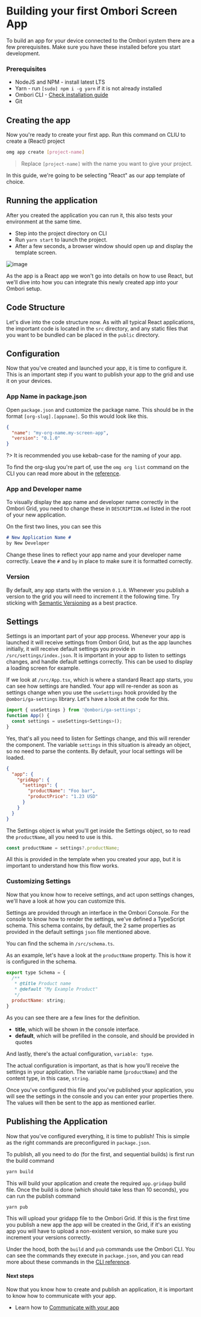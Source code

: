 # Building your first Ombori Screen App

To build an app for your device connected to the Ombori system there are a few prerequisites. Make sure you have these installed before you start development.

### Prerequisites

* NodeJS and NPM - install latest LTS
* Yarn - run `[sudo] npm i -g yarn` if it is not already installed
* Ombori CLI - [Check installation guide](/cli/setup.md)
* Git

## Creating the app

Now you're ready to create your first app. Run this command on CLIU to create a (React) project

```bash
omg app create [project-name] 
```

> Replace `[project-name]` with the name you want to give your project. 
 
In this guide, we're going to be selecting "React" as our app template of choice.

## Running the application
After you created the application you can run it, this also tests your environment at the same time.

* Step into the project directory on CLI
* Run `yarn start` to launch the project.
* After a few seconds, a browser window should open up and display the template screen.

![image](images/template-react-app.png ':size=400')

As the app is a React app we won't go into details on how to use React, but we'll dive into how you can integrate this newly created app into your Ombori setup.

## Code Structure
Let's dive into the code structure now. As with all typical React applications, the important code is located in the `src` directory, and any static files that you want to be bundled can be placed in the `public` directory.

## Configuration
Now that you've created and launched your app, it is time to configure it. This is an important step if you want to publish your app to the grid and use it on your devices.

### App Name in package.json

Open `package.json` and customize the package name. This should be in the format `[org-slug].[appname]`. So this would look like this.

```json
{
  "name": "my-org-name.my-screen-app",
  "version": "0.1.0"
}
```

?> It is recommended you use kebab-case for the naming of your app.

To find the org-slug you're part of, use the `omg org list` command on the CLI you can read more about in the [reference](cli/reference?id=list-organizations).

### App and Developer name
To visually display the app name and developer name correctly in the Ombori Grid, you need to change these in `DESCRIPTION.md` listed in the root of your new application.

On the first two lines, you can see this

```md
# New Application Name #
by New Developer
```

Change these lines to reflect your app name and your developer name correctly. Leave the `#` and `by` in place to make sure it is formatted correctly.

### Version
By default, any app starts with the version `0.1.0`. Whenever you publish a version to the grid you will need to increment it the following time. Try sticking with [Semantic Versioning](https://semver.org/) as a best practice.

## Settings
Settings is an important part of your app process. Whenever your app is launched it will receive settings from Ombori Grid, but as the app launches initially, it will receive default settings you provide in `/src/settings/index.json`. It is important in your app to listen to settings changes, and handle default settings correctly. This can be used to display a loading screen for example.

If we look at `/src/App.tsx`, which is where a standard React app starts, you can see how settings are handled. Your app will re-render as soon as settings change when you use the `useSettings` hook provided by the `@ombori/ga-settings` library. Let's have a look at the code for this.

```js
import { useSettings } from '@ombori/ga-settings';
function App() {
  const settings = useSettings<Settings>();
}
```
Yes, that's all you need to listen for Settings change, and this will rerender the component. The variable `settings` in this situation is already an object, so no need to parse the contents. By default, your local settings will be loaded.

```json
{
  "app": {
    "gridApp": {
      "settings": {
        "productName": "Foo bar",
        "productPrice": "1.23 USD"
      }
    }
  }
}
```

The Settings object is what you'll get inside the Settings object, so to read the `productName`, all you need to use is this.

```js
const productName = settings?.productName;
```

All this is provided in the template when you created your app, but it is important to understand how this flow works.

### Customizing Settings
Now that you know how to receive settings, and act upon settings changes, we'll have a look at how you can customize this. 

Settings are provided through an interface in the Ombori Console. For the console to know how to render the settings, we've defined a TypeScript schema. This schema contains, by default, the 2 same properties as provided in the default settings `json` file mentioned above. 

You can find the schema in `/src/schema.ts`.

As an example, let's have a look at the `productName` property. This is how it is configured in the schema. 

```javascript
export type Schema = {
  /**
   * @title Product name
   * @default "My Example Product"
   */
  productName: string;
}
```

As you can see there are a few lines for the definition.

* **title**, which will be shown in the console interface. 
* **default**, which will be prefilled in the console, and should be provided in quotes
  
And lastly, there's the actual configuration, `variable: type`.

The actual configuration is important, as that is how you'll receive the settings in your application. The variable name (`productName`) and the content type, in this case, `string`. 

Once you've configured this file and you've published your application, you will see the settings in the console and you can enter your properties there. The values will then be sent to the app as mentioned earlier.

## Publishing the Application
Now that you've configured everything, it is time to publish! This is simple as the right commands are preconfigured in `package.json`. 

To publish, all you need to do (for the first, and sequential builds) is first run the build command

```bash
yarn build
```

This will build your application and create the required `app.gridapp` build file. Once the build is done (which should take less than 10 seconds), you can run the publish command

```bash
yarn pub
```

This will upload your gridapp file to the Ombori Grid. If this is the first time you publish a new app the app will be created in the Grid, if it's an existing app you will have to upload a non-existent version, so make sure you increment your versions correctly.

Under the hood, both the `build` and `pub` commands use the Ombori CLI. You can see the commands they execute in `package.json`, and you can read more about these commands in the [CLI reference](/cli/reference?id=applications).

#### Next steps
Now that you know how to create and publish an application, it is important to know how to communicate with your app. 

* Learn how to [Communicate with your app](/app-development/communication.md)